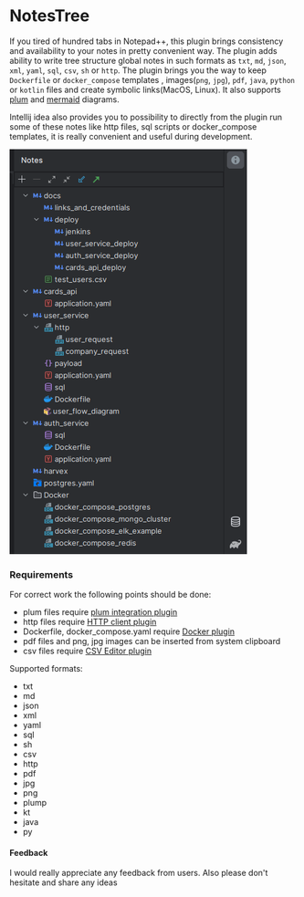 # NotesTree
If you tired of hundred tabs in Notepad++, this plugin brings consistency and availability to your notes in pretty convenient way.
The plugin adds ability to write tree structure global notes in such formats as `txt`, `md`, `json`, `xml`, `yaml`, `sql`, `csv`, `sh` or `http`.
The plugin brings you the way to keep `Dockerfile` or `docker_compose` templates , images(`png`, `jpg`), `pdf`, `java`, `python` or `kotlin` files and create symbolic links(MacOS, Linux).
It also supports [plum](https://plantuml.com/en/) and [mermaid](https://mermaid-js.github.io/mermaid/#/)
 diagrams.

Intellij idea also provides you to possibility to directly from the plugin run some of these notes like http files,
sql scripts or docker_compose templates, it is really convenient and useful during development.

![img](https://github.com/epm-dev-priporov/idea-notes/blob/master/src/main/resources/img.png)

### Requirements

For correct work the following points should be done:

* plum files require [plum integration plugin](https://plugins.jetbrains.com/plugin/7017-plantuml-integration)
* http files require [HTTP client plugin](https://plugins.jetbrains.com/plugin/13121-http-client)
* Dockerfile, docker_compose.yaml require [Docker plugin](https://www.jetbrains.com/help/idea/docker.html)
* pdf files and png, jpg images can be inserted from system clipboard
* csv files require [CSV Editor plugin](https://plugins.jetbrains.com/plugin/10037-csv-editor)

Supported formats:
* txt
* md
* json
* xml
* yaml
* sql
* sh
* csv
* http
* pdf
* jpg
* png
* plump
* kt
* java
* py

#### Feedback
I would really appreciate any feedback from users. Also please don't hesitate and share any ideas
